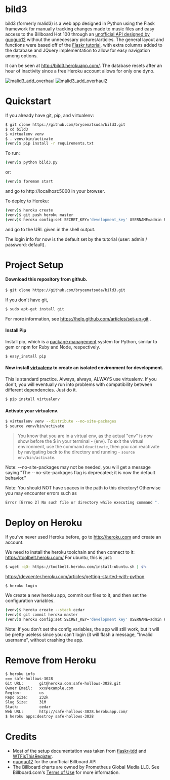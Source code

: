bild3
======

bild3 (formerly malid3) is a web app designed in Python using the Flask framework for manually tracking changes made to music files and easy access to the Billboard Hot 100 through an [unofficial API designed by guoguo12](https://github.com/guoguo12/billboard-charts) without the unnecessary pictures/articles. The general layout and functions were based off of the [Flaskr tutorial](http://flask.pocoo.org/docs/tutorial/introduction/), with extra columns added to the database and JQuery implementation to allow for easy navigation among options.

It can be seen at http://bild3.herokuapp.com/. The database resets after an hour of inactivity since a free Heroku account allows for only one dyno.

![malid3_add_overhaul](https://cloud.githubusercontent.com/assets/6787907/3452244/130645e8-01ae-11e4-823f-2621c7742754.png)
![malid3_add_overhaul2](https://cloud.githubusercontent.com/assets/6787907/3452243/1305fd22-01ae-11e4-9284-ed279f040bae.png)

Quickstart
======

If you already have git, pip, and virtualenv:
```sh
$ git clone https://github.com/brycematsuda/bild3.git
$ cd bild3
$ virtualenv venv
$ . venv/bin/activate
(venv)$ pip install -r requirements.txt
```

To run:
```sh
(venv)$ python bild3.py
```
or:
```sh
(venv)$ foreman start
```
and go to http://localhost:5000 in your browser. 

To deploy to Heroku:
```sh
(venv)$ heroku create
(venv)$ git push heroku master 
(venv)$ heroku config:set SECRET_KEY='development_key' USERNAME=admin PASSWORD=default
```
and go to the URL given in the shell output. 

The login info for now is the default set by the tutorial (user: admin / password: default).

Project Setup
======
#### Download this repository from github.
```sh
$ git clone https://github.com/brycematsuda/bild3.git
```
If you don't have git,
```sh
$ sudo apt-get install git
```
For more information, see https://help.github.com/articles/set-up-git .

#### Install Pip
Install pip, which is a [package management](http://en.wikipedia.org/wiki/Package_management_system) system for Python, similar to gem or npm for Ruby and Node, respectively. 

```sh
$ easy_install pip
```

#### Now install [virtualenv](https://pypi.python.org/pypi/virtualenv) to create an isolated environment for development. 

This is standard practice. Always, always, ALWAYS use virtualenv. If you don't, you will eventually run into problems with compatibility between different dependencies. Just do it.

```sh 
$ pip install virtualenv
```

#### Activate your virtualenv.

```sh
$ virtualenv venv --distribute --no-site-packages
$ source venv/bin/activate
```

> You know that you are in a virtual env, as the actual "env" is now show before the $ in your terminal - (env). To exit the virtual environment, use the command `deactivate`, then you can reactivate by navigating back to the directory and running - `source env/bin/activate`.

Note: --no-site-packages may not be needed, you will get a message saying
"The --no-site-packages flag is deprecated; it is now the default behavior."

Note: You should NOT have spaces in the path to this directory! Otherwise you
may encounter errors such as
```sh
Error [Errno 2] No such file or directory while executing command ".
```

Deploy on Heroku
=======
If you've never used Heroku before, go to http://heroku.com and create an account.

We need to install the heroku toolchain and then connect to it:
https://toolbelt.heroku.com/
For ubuntu, this is just:
```sh
$ wget -qO- https://toolbelt.heroku.com/install-ubuntu.sh | sh 
```

https://devcenter.heroku.com/articles/getting-started-with-python
```sh
$ heroku login
```

We create a new heroku app, commit our files to it, and then set the
configuration variables.

```sh
(venv)$ heroku create --stack cedar
(venv)$ git commit heroku master
(venv)$ heroku config:set SECRET_KEY='development key' USERNAME=admin PASSWORD=default
```
Note: If you don't set the config variables, the app will still work, but it 
will be pretty useless since you can't login (it will flash a message, "Invalid
username", without crashing the app.


Remove from Heroku
=======
```sh
$ heroku info
=== safe-hollows-3028
Git URL:       git@heroku.com:safe-hollows-3028.git
Owner Email:   xxx@example.com 
Region:        us
Repo Size:     232k
Slug Size:     31M
Stack:         cedar
Web URL:       http://safe-hollows-3028.herokuapp.com/
$ heroku apps:destroy safe-hollows-3028
```

Credits
=======
- Most of the setup documentation was taken from [flaskr-tdd](https://github.com/mjhea0/flaskr-tdd) and [WTFisThisRegister](https://github.com/nouyang/WTFisThisRegister).
- [guoguo12](http://github.com/guoguo12) for the unofficial Billboard API
- The Billboard charts are owned by Prometheus Global Media LLC. See Billboard.com's [Terms of Use](http://www.billboard.com/terms-of-use) for more information.
